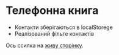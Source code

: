 # Телефонна книга

- Контакти зберігаються в localStorege
- Реалізований фільте контактів

Ось ссилка на [живу сторінку](https://pavlo-zubovych.github.io/goReact_03_phoneBook/).

